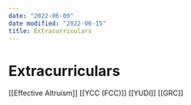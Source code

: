 ```yaml
---
date: "2022-06-09"
date modified: "2022-06-15"
title: Extracurriculars
---
```


# Extracurriculars
[[Effective Altruism]]
[[YCC (FCC)]]
[[YUDI]]
[[GRC]]
